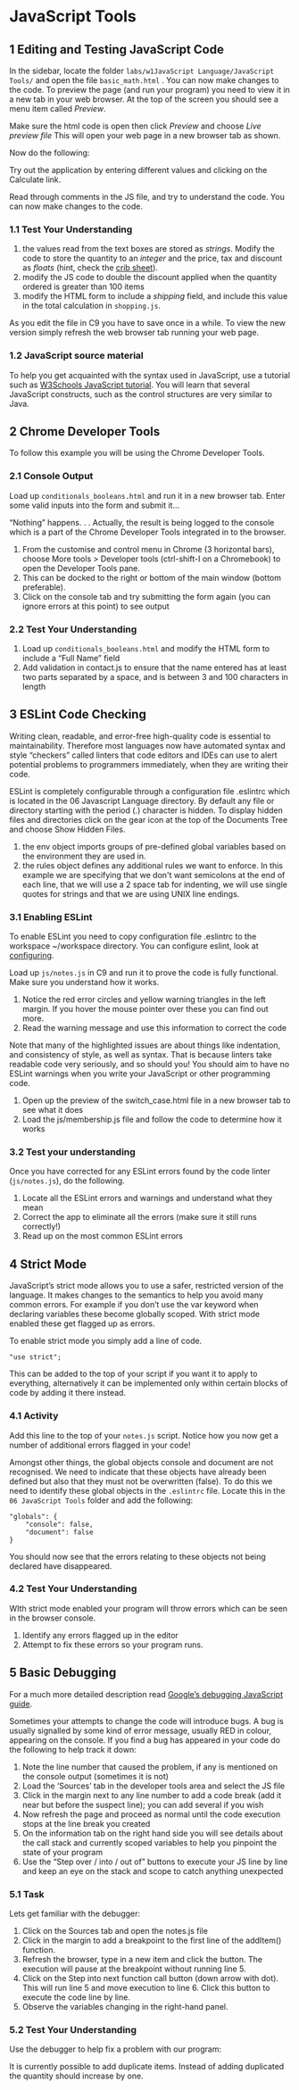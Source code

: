 # JavaScript Tools


## 1 Editing and Testing JavaScript Code

In the sidebar, locate the folder `labs/w1JavaScript Language/JavaScript Tools/` and open the file  `basic_math.html` . You can now make changes to the code. 
To preview the page (and run your program) you need to view it in a new tab in your web browser. 
At the top of the screen you should see a menu item called *Preview*.

Make sure the html code is open then click *Preview* and choose *Live preview file*
This will open your web page in a new browser tab as shown.

Now do the following:

Try out the application by entering different values and clicking on the Calculate link.

Read through comments in the JS file, and try to understand the code. You can now make changes to the code.

### 1.1 Test Your Understanding

1. the values read from the text boxes are stored as *strings*. Modify the code to store the quantity to an *integer* and the price, tax and discount as *floats* (hint, check the [crib sheet](http://www.cheatography.com/davechild/cheat-sheets/javascript/)).
2. modify the JS code to double the discount applied when the quantity ordered is greater than 100 items
3. modify the HTML form to include a *shipping* field, and include this value in the total calculation in `shopping.js`.

As you edit the file in C9 you have to save once in a while. To view the new version simply refresh the web browser tab running your web page.

### 1.2 JavaScript source material

To help you get acquainted with the syntax used in JavaScript, use a tutorial such as [W3Schools JavaScript tutorial](http://www.w3schools.com/js/). You will learn that several JavaScript constructs, such as the control structures are very similar to Java.

## 2 Chrome Developer Tools
To follow this example you will be using the Chrome Developer Tools.

### 2.1 Console Output

Load up `conditionals_booleans.html` and run it in a new browser tab.
Enter some valid inputs into the form and submit it...

“Nothing” happens. . . Actually, the result is being logged to the console which is a part of the Chrome Developer Tools integrated in to the browser.

1. From the customise and control menu in Chrome (3 horizontal bars), choose More tools > Developer tools (ctrl-shift-I on a Chromebook) to open the Developer Tools pane. 
2. This can be docked to the right or bottom of the main window (bottom preferable).
3. Click on the console tab and try submitting the form again (you can ignore errors at this point) to see output


### 2.2 Test Your Understanding

1. Load up `conditionals_booleans.html` and modify the HTML form to include a “Full Name” field
2. Add validation in contact.js to ensure that the name entered has at least two parts separated by a space, and is between 3 and 100 characters in length

## 3 ESLint Code Checking

Writing clean, readable, and error-free high-quality code is essential to maintainability. 
Therefore most languages now have automated syntax and style “checkers” called linters that code editors and IDEs can use to alert potential problems to programmers immediately, 
when they are writing their code.

ESLint is completely configurable through a configuration file .eslintrc which is located in the 06 Javascript Language directory. 
By default any file or directory starting with the period (.) character is hidden. 
To display hidden files and directories click on the gear icon at the top of the Documents Tree and choose Show Hidden Files.

1. the env object imports groups of pre-defined global variables based on the environment they are used in. 
2. the rules object defines any additional rules we want to enforce.
In this example we are specifying that we don't want semicolons at the end of each line, 
that we will use a 2 space tab for indenting, we will use single quotes for strings and that we are using UNIX line endings.

### 3.1 Enabling ESLint

To enable ESLint you need to copy configuration file .eslintrc to the workspace  ~/workspace directory. 
You can configure eslint, look at [configuring](http://eslint.org/docs/user-guide/configuring).

Load up `js/notes.js` in C9 and run it to prove the code is fully functional. Make sure you understand how it works.

1. Notice the red error circles and yellow warning triangles in the left margin. If you hover the mouse pointer over these you can find out more.
2. Read the warning message and use this information to correct the code

Note that many of the highlighted issues are about things like indentation, and consistency of style, as well as syntax. That is because linters take readable code very seriously, 
and so should you! You should aim to have no ESLint warnings when you write your JavaScript or other programming code.

1. Open up the preview of the switch_case.html file in a new browser tab to see what it does
2. Load the js/membership.js file and follow the code to determine how it works

### 3.2 Test your understanding
Once you have corrected for any ESLint errors found by the code linter (`js/notes.js`), do the following.
1. Locate all the ESLint errors and warnings and understand what they mean
2. Correct the app to eliminate all the errors (make sure it still runs correctly!)
3. Read up on the most common ESLint errors

## 4 Strict Mode

JavaScript’s strict mode allows you to use a safer, restricted version of the language. 
It makes changes to the semantics to help you avoid many common errors. 
For example if you don’t use the var keyword when declaring variables these become globally scoped. With strict mode enabled these get flagged up as errors.

To enable strict mode you simply add a line of code.

`"use strict";`

This can be added to the top of your script if you want it to apply to everything, alternatively it can be implemented only within certain blocks of code by adding it there instead.

### 4.1 Activity
Add this line to the top of your `notes.js` script. Notice how you now get a number of additional errors flagged in your code!

Amongst other things, the global objects console and document are not recognised. We need to indicate that these objects have already been defined 
but also that they must not be overwritten (false). 
To do this we need to identify these global objects in the `.eslintrc` file. Locate this in the `06 JavaScript Tools` folder and add the following:
```
"globals": {
    "console": false,
    "document": false
}
```

You should now see that the errors relating to these objects not being declared have disappeared.

### 4.2 Test Your Understanding

WIth strict mode enabled your program will throw errors which can be seen in the browser console.

1. Identify any errors flagged up in the editor
2. Attempt to fix these errors so your program runs.

## 5 Basic Debugging

For a much more detailed description read [Google’s debugging JavaScript guide](https://developer.chrome.com/devtools/docs/javascript-debugging).

Sometimes your attempts to change the code will introduce bugs. A bug is usually signalled by some kind of error message, usually RED in colour, appearing on the console. 
If you find a bug has appeared in your code do the following to help track it down:

1. Note the line number that caused the problem, if any is mentioned on the console output (sometimes it is not)
2. Load the ‘Sources’ tab in the developer tools area and select the JS file
3. Click in the margin next to any line number to add a code break (add it near but before the suspect line); you can add several if you wish
4. Now refresh the page and proceed as normal until the code execution stops at the line break you created
5. On the information tab on the right hand side you will see details about the call stack and currently scoped variables to help you pinpoint the state of your program
6. Use the “Step over / into / out of” buttons to execute your JS line by line and keep an eye on the stack and scope to catch anything unexpected

### 5.1 Task

Lets get familiar with the debugger:

1. Click on the Sources tab and open the notes.js file
2. Click in the margin to add a breakpoint to the first line of the addItem() function.
3. Refresh the browser, type in a new item and click the button. The execution will pause at the breakpoint without running line 5.
4. Click on the Step into next function call button (down arrow with dot). This will run line 5 and move execution to line 6. Click this button to execute the code line by line.
5. Observe the variables changing in the right-hand panel.

### 5.2 Test Your Understanding

Use the debugger to help fix a problem with our program:

It is currently possible to add duplicate items. Instead of adding duplicated the quantity should increase by one.

